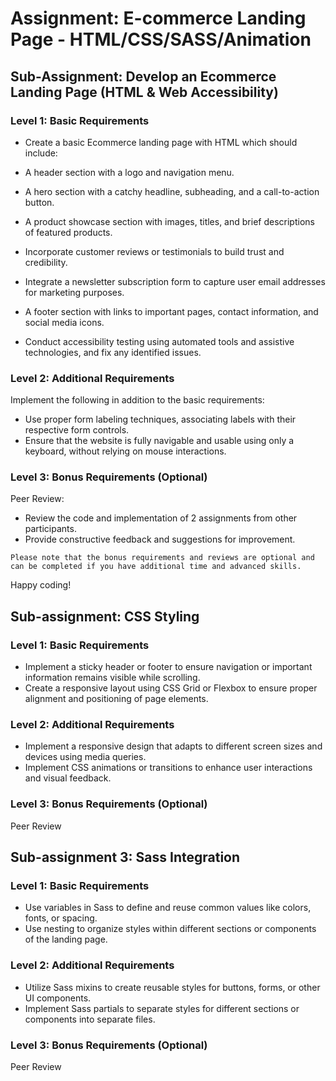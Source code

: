 # Assignment: E-commerce Landing Page - HTML/CSS/SASS/Animation


## Sub-Assignment: Develop an Ecommerce Landing Page (HTML & Web Accessibility)


### Level 1: Basic Requirements	
- Create a basic Ecommerce landing page with HTML which should include:
- A header section with a logo and navigation menu.
- A hero section with a catchy headline, subheading, and a call-to-action button.
- A product showcase section with images, titles, and brief descriptions of featured products.
- Incorporate customer reviews or testimonials to build trust and credibility.
- Integrate a newsletter subscription form to capture user email addresses for marketing purposes.
- A footer section with links to important pages, contact information, and social media icons.

- Conduct accessibility testing using automated tools and assistive technologies, and fix any identified issues.


### Level 2: Additional Requirements


Implement the following in addition to the basic requirements:


- Use proper form labeling techniques, associating labels with their respective form controls.
- Ensure that the website is fully navigable and usable using only a keyboard, without relying on mouse interactions.


### Level 3: Bonus Requirements (Optional)


Peer Review:
- Review the code and implementation of 2 assignments from other participants.
- Provide constructive feedback and suggestions for improvement.


`Please note that the bonus requirements and reviews are optional and can be completed if you have additional time and advanced skills.`


Happy coding!




## Sub-assignment: CSS Styling


### Level 1: Basic Requirements
- Implement a sticky header or footer to ensure navigation or important information remains visible while scrolling.
- Create a responsive layout using CSS Grid or Flexbox to ensure proper alignment and positioning of page elements.


### Level 2: Additional Requirements
- Implement a responsive design that adapts to different screen sizes and devices using media queries.
- Implement CSS animations or transitions to enhance user interactions and visual feedback.


### Level 3: Bonus Requirements (Optional)


Peer Review


## Sub-assignment 3: Sass Integration


### Level 1: Basic Requirements
- Use variables in Sass to define and reuse common values like colors, fonts, or spacing.
- Use nesting to organize styles within different sections or components of the landing page.


### Level 2: Additional Requirements
- Utilize Sass mixins to create reusable styles for buttons, forms, or other UI components.
- Implement Sass partials to separate styles for different sections or components into separate files.


### Level 3: Bonus Requirements (Optional)


Peer Review
